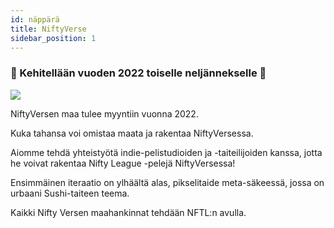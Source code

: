```yaml
---
id: näppärä
title: NiftyVerse
sidebar_position: 1
---
```


### 🚧 Kehitellään vuoden 2022 toiselle neljännekselle 🚧

![](/img/niftyverse-snarfy.gif)

NiftyVersen maa tulee myyntiin vuonna 2022.

Kuka tahansa voi omistaa maata ja rakentaa NiftyVersessa.

Aiomme tehdä yhteistyötä indie-pelistudioiden ja -taiteilijoiden kanssa, jotta he voivat rakentaa Nifty League -pelejä NiftyVersessa!

Ensimmäinen iteraatio on ylhäältä alas, pikselitaide meta-säkeessä, jossa on urbaani Sushi-taiteen teema.

Kaikki Nifty Versen maahankinnat tehdään NFTL:n avulla.
